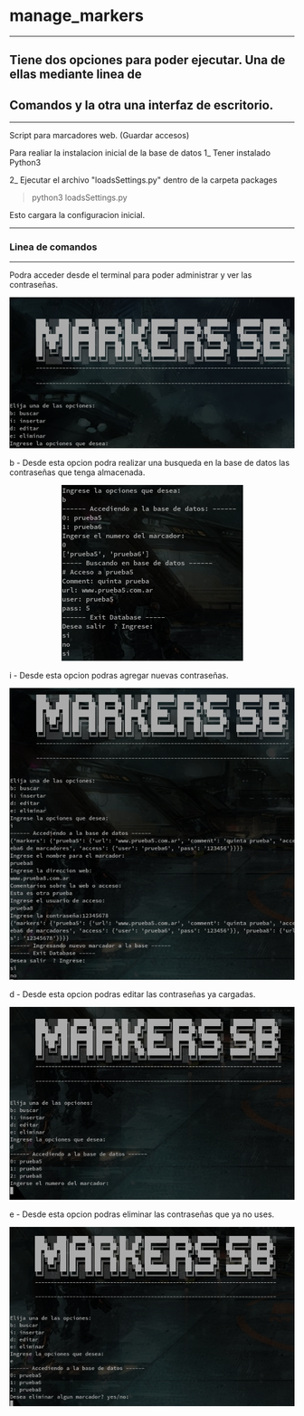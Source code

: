 # manage_markers
***
## Tiene dos opciones para poder ejecutar. Una de ellas mediante linea de 
## Comandos y la otra una interfaz de escritorio.
***
Script para marcadores web. (Guardar accesos)

Para realiar la instalacion inicial de la base de datos 
1_ Tener instalado Python3

2_ Ejecutar el archivo "loadsSettings.py" dentro de la carpeta
packages

> python3 loadsSettings.py

Esto cargara la configuracion inicial.

***
### Linea de comandos 
***
Podra acceder desde el terminal para poder administrar y ver
las contraseñas.

<p align="center"><img src="src/inicio.png" /></p>


b - Desde esta opcion podra realizar una busqueda en la base de
datos las contraseñas que tenga almacenada. 
<p align="center"><img src="src/opciones_b.png" /></p>

i - Desde esta opcion podras agregar nuevas contraseñas.
<p align="center"><img src="src/opciones_i.png" /></p>

d - Desde esta opcion podras editar las contraseñas ya cargadas.
<p align="center"><img src="src/opciones_d.png" /></p>

e - Desde esta opcion podras eliminar las contraseñas que 
ya no uses.
<p align="center"><img src="src/opciones_e.png" /></p>

